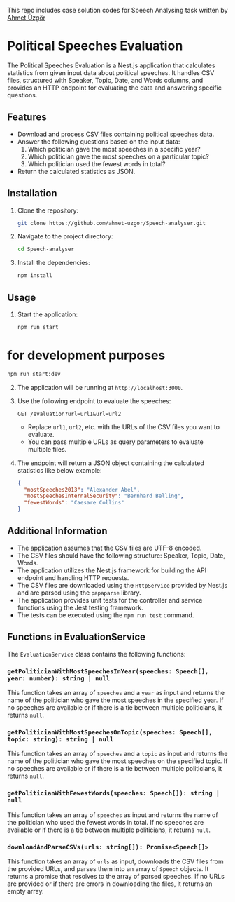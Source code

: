 This repo includes case solution codes for Speech Analysing task written by [Ahmet Üzgör](https://www.linkedin.com/in/ahmet-uzgor-a1397a134/)
# Political Speeches Evaluation

The Political Speeches Evaluation is a Nest.js application that calculates statistics from given input data about political speeches. It handles CSV files, structured with Speaker, Topic, Date, and Words columns, and provides an HTTP endpoint for evaluating the data and answering specific questions.

## Features

- Download and process CSV files containing political speeches data.
- Answer the following questions based on the input data:
  1. Which politician gave the most speeches in a specific year?
  2. Which politician gave the most speeches on a particular topic?
  3. Which politician used the fewest words in total?
- Return the calculated statistics as JSON.

## Installation

1. Clone the repository:

   ```bash
   git clone https://github.com/ahmet-uzgor/Speech-analyser.git
   ```

2. Navigate to the project directory:

   ```bash
   cd Speech-analyser
   ```

3. Install the dependencies:

   ```bash
   npm install
   ```

## Usage

1. Start the application:

   ```bash
   npm run start
   ```
  
  # for development purposes
   ```bash
   npm run start:dev
   ```

2. The application will be running at `http://localhost:3000`.

3. Use the following endpoint to evaluate the speeches:

   ```
   GET /evaluation?url=url1&url=url2
   ```

   - Replace `url1`, `url2`, etc. with the URLs of the CSV files you want to evaluate.
   - You can pass multiple URLs as query parameters to evaluate multiple files.

4. The endpoint will return a JSON object containing the calculated statistics like below example:

   ```json
   {
     "mostSpeeches2013": "Alexander Abel",
     "mostSpeechesInternalSecurity": "Bernhard Belling",
     "fewestWords": "Caesare Collins"
   }
   ```

## Additional Information

- The application assumes that the CSV files are UTF-8 encoded.
- The CSV files should have the following structure: Speaker, Topic, Date, Words.
- The application utilizes the Nest.js framework for building the API endpoint and handling HTTP requests.
- The CSV files are downloaded using the `HttpService` provided by Nest.js and are parsed using the `papaparse` library.
- The application provides unit tests for the controller and service functions using the Jest testing framework.
- The tests can be executed using the `npm run test` command.

## Functions in EvaluationService

The `EvaluationService` class contains the following functions:

### `getPoliticianWithMostSpeechesInYear(speeches: Speech[], year: number): string | null`

This function takes an array of `speeches` and a `year` as input and returns the name of the politician who gave the most speeches in the specified year. If no speeches are available or if there is a tie between multiple politicians, it returns `null`.

### `getPoliticianWithMostSpeechesOnTopic(speeches: Speech[], topic: string): string | null`

This function takes an array of `speeches` and a `topic` as input and returns the name of the politician who gave the most speeches on the specified topic. If no speeches are available or if there is a tie between multiple politicians, it returns `null`.

### `getPoliticianWithFewestWords(speeches: Speech[]): string | null`

This function takes an array of `speeches` as input and returns the name of the politician who used the fewest words in total. If no speeches are available or if there is a tie between multiple politicians, it returns `null`.

### `downloadAndParseCSVs(urls: string[]): Promise<Speech[]>`

This function takes an array of `urls` as input, downloads the CSV files from the provided URLs, and parses them into an array of `Speech` objects. It returns a promise that resolves to the array of parsed speeches. If no URLs are provided or if there are errors in downloading the files, it returns an empty array.